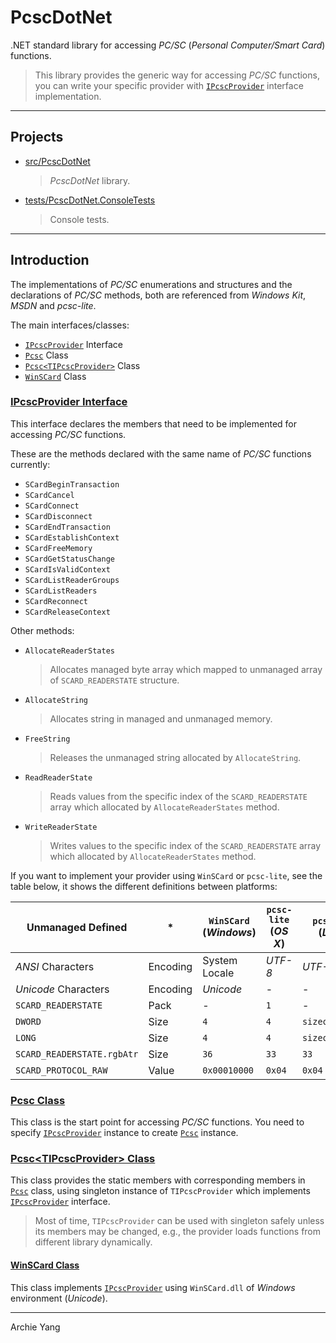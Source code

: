# PcscDotNet

.NET standard library for accessing *PC/SC* (*Personal Computer/Smart Card*) functions.

> This library provides the generic way for accessing *PC/SC* functions, you can write your specific provider with [`IPcscProvider`][] interface implementation.

---

## Projects

- [src/PcscDotNet](src/PcscDotNet)
  > *PcscDotNet* library.
- [tests/PcscDotNet.ConsoleTests](tests/PcscDotNet.ConsoleTests)
  > Console tests.

---

## Introduction

The implementations of *PC/SC* enumerations and structures and the declarations of *PC/SC* methods, both are referenced from *Windows Kit*, *MSDN* and *pcsc-lite*.

The main interfaces/classes:

- [`IPcscProvider`][] Interface
- [`Pcsc`][] Class
- [`Pcsc<TIPcscProvider>`][] Class
- [`WinSCard`][] Class

[`IPcscProvider`]: #ipcscprovider-interface
[`Pcsc`]: #pcsc-class
[`Pcsc<TIPcscProvider>`]: #pcsctipcscprovider-class
[`WinSCard`]: #winscard-class

### [IPcscProvider Interface](src/PcscDotNet/IPcscProvider.cs "Go to Source")

This interface declares the members that need to be implemented for accessing *PC/SC* functions.

These are the methods declared with the same name of *PC/SC* functions currently:

- `SCardBeginTransaction`
- `SCardCancel`
- `SCardConnect`
- `SCardDisconnect`
- `SCardEndTransaction`
- `SCardEstablishContext`
- `SCardFreeMemory`
- `SCardGetStatusChange`
- `SCardIsValidContext`
- `SCardListReaderGroups`
- `SCardListReaders`
- `SCardReconnect`
- `SCardReleaseContext`

Other methods:

- `AllocateReaderStates`
  > Allocates managed byte array which mapped to unmanaged array of `SCARD_READERSTATE` structure.
- `AllocateString`
  > Allocates string in managed and unmanaged memory.
- `FreeString`
  > Releases the unmanaged string allocated by `AllocateString`.
- `ReadReaderState`
  > Reads values from the specific index of the `SCARD_READERSTATE` array which allocated by `AllocateReaderStates` method.
- `WriteReaderState`
  > Writes values to the specific index of the `SCARD_READERSTATE` array which allocated by `AllocateReaderStates` method.

If you want to implement your provider using `WinSCard` or `pcsc-lite`, see the table below, it shows the different definitions between platforms:

| Unmanaged Defined          | *        | `WinSCard` (*Windows*) | `pcsc-lite` (*OS X*) | `pcsc-lite` (*Linux*) |
| -------------------------- | -------- | ---------------------- | -------------------- | --------------------- |
| *ANSI* Characters          | Encoding | System Locale          | *UTF-8*              | *UTF-8*               |
| *Unicode* Characters       | Encoding | *Unicode*              | -                    | -                     |
| `SCARD_READERSTATE`        | Pack     | -                      | `1`                  | -                     |
| `DWORD`                    | Size     | `4`                    | `4`                  | `sizeof(void*)`       |
| `LONG`                     | Size     | `4`                    | `4`                  | `sizeof(void*)`       |
| `SCARD_READERSTATE.rgbAtr` | Size     | `36`                   | `33`                 | `33`                  |
| `SCARD_PROTOCOL_RAW`       | Value    | `0x00010000`           | `0x04`               | `0x04`                |

### [Pcsc Class](src/PcscDotNet/Pcsc.cs "Go to Source")

This class is the start point for accessing *PC/SC* functions. You need to specify [`IPcscProvider`][] instance to create [`Pcsc`][] instance.

### [Pcsc\<TIPcscProvider\> Class](src/PcscDotNet/Pcsc_1.cs "Go to Source")

This class provides the static members with corresponding members in [`Pcsc`][] class, using singleton instance of `TIPcscProvider` which implements [`IPcscProvider`][] interface.

> Most of time, `TIPcscProvider` can be used with singleton safely unless its members may be changed, e.g., the provider loads functions from different library dynamically.

#### [WinSCard Class](src/PcscDotNet/WinSCard.cs "Go to Source")

This class implements [`IPcscProvider`][] using `WinSCard.dll` of *Windows* environment (*Unicode*).

---

Archie Yang
